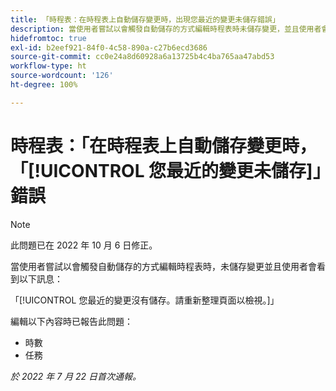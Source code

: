 ```yaml
---
title: 「時程表：在時程表上自動儲存變更時，出現您最近的變更未儲存錯誤」
description: 當使用者嘗試以會觸發自動儲存的方式編輯時程表時未儲存變更，並且使用者會看到訊息「您最近的變更未儲存」。重新整理頁面以檢視。
hidefromtoc: true
exl-id: b2eef921-84f0-4c58-890a-c27b6ecd3686
source-git-commit: cc0e24a8d60928a6a13725b4c4ba765aa47abd53
workflow-type: ht
source-wordcount: '126'
ht-degree: 100%

---
```


# 時程表：「在時程表上自動儲存變更時，「[!UICONTROL 您最近的變更未儲存]」錯誤

>[!NOTE]
>
>此問題已在 2022 年 10 月 6 日修正。

當使用者嘗試以會觸發自動儲存的方式編輯時程表時，未儲存變更並且使用者會看到以下訊息：

「[!UICONTROL 您最近的變更沒有儲存。請重新整理頁面以檢視。]」

編輯以下內容時已報告此問題：

* 時數
* 任務

_於 2022 年 7 月 22 日首次通報。_
